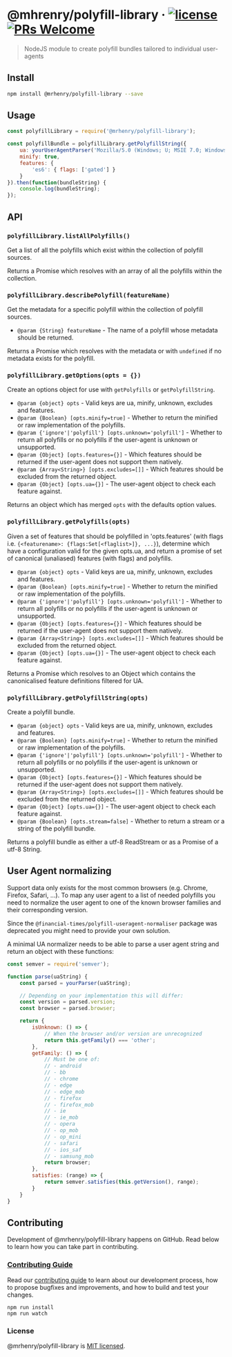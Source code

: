 
# @mhrenry/polyfill-library &middot; [![license][license-badge]][license] [![PRs Welcome][pull-requests-badge]][contributing-guide]

> NodeJS module to create polyfill bundles tailored to individual user-agents

## Install

```bash
npm install @mrhenry/polyfill-library --save
```

## Usage

```javascript
const polyfillLibrary = require('@mrhenry/polyfill-library');

const polyfillBundle = polyfillLibrary.getPolyfillString({
	ua: yourUserAgentParser('Mozilla/5.0 (Windows; U; MSIE 7.0; Windows NT 6.0; en-US)')
	minify: true,
	features: {
		'es6': { flags: ['gated'] }
	}
}).then(function(bundleString) {
	console.log(bundleString);
});
```

## API

### `polyfillLibrary.listAllPolyfills()`

Get a list of all the polyfills which exist within the collection of polyfill sources.

Returns a Promise which resolves with an array of all the polyfills within the collection.

### `polyfillLibrary.describePolyfill(featureName)`

Get the metadata for a specific polyfill within the collection of polyfill sources.

- `@param {String} featureName` - The name of a polyfill whose metadata should be returned.

Returns a Promise which resolves with the metadata or with `undefined` if no metadata exists for the polyfill.

### `polyfillLibrary.getOptions(opts = {})`

Create an options object for use with `getPolyfills` or `getPolyfillString`.

- `@param {object} opts` - Valid keys are ua, minify, unknown, excludes and features.
- `@param {Boolean} [opts.minify=true]` - Whether to return the minified or raw implementation of the polyfills.
- `@param {'ignore'|'polyfill'} [opts.unknown='polyfill']` - Whether to return all polyfills or no polyfills if the user-agent is unknown or unsupported.
- `@param {Object} [opts.features={}]` - Which features should be returned if the user-agent does not support them natively.
- `@param {Array<String>} [opts.excludes=[]]` - Which features should be excluded from the returned object.
- `@param {Object} [opts.ua={}]` - The user-agent object to check each feature against.

Returns an object which has merged `opts` with the defaults option values.

### `polyfillLibrary.getPolyfills(opts)`

Given a set of features that should be polyfilled in 'opts.features' (with flags i.e. `{<featurename>: {flags:Set[<flaglist>]}, ...}`), determine which have a configuration valid for the given opts.ua, and return a promise of set of canonical (unaliased) features (with flags) and polyfills.

- `@param {object} opts` - Valid keys are ua, minify, unknown, excludes and features.
- `@param {Boolean} [opts.minify=true]` - Whether to return the minified or raw implementation of the polyfills.
- `@param {'ignore'|'polyfill'} [opts.unknown='polyfill']` - Whether to return all polyfills or no polyfills if the user-agent is unknown or unsupported.
- `@param {Object} [opts.features={}]` - Which features should be returned if the user-agent does not support them natively.
- `@param {Array<String>} [opts.excludes=[]]` - Which features should be excluded from the returned object.
- `@param {Object} [opts.ua={}]` - The user-agent object to check each feature against.

Returns a Promise which resolves to an Object which contains the canonicalised feature definitions filtered for UA.

### `polyfillLibrary.getPolyfillString(opts)`

Create a polyfill bundle.

- `@param {object} opts` - Valid keys are ua, minify, unknown, excludes and features.
- `@param {Boolean} [opts.minify=true]` - Whether to return the minified or raw implementation of the polyfills.
- `@param {'ignore'|'polyfill'} [opts.unknown='polyfill']` - Whether to return all polyfills or no polyfills if the user-agent is unknown or unsupported.
- `@param {Object} [opts.features={}]` - Which features should be returned if the user-agent does not support them natively.
- `@param {Array<String>} [opts.excludes=[]]` - Which features should be excluded from the returned object.
- `@param {Object} [opts.ua={}]` - The user-agent object to check each feature against.
- `@param {Boolean} [opts.stream=false]` - Whether to return a stream or a string of the polyfill bundle.

Returns a polyfill bundle as either a utf-8 ReadStream or as a Promise of a utf-8 String.

## User Agent normalizing

Support data only exists for the most common browsers (e.g. Chrome, Firefox, Safari, ...). To map any user agent to a list of needed polyfills you need to normalize the user agent to one of the known browser families and their corresponding version.

Since the `@financial-times/polyfill-useragent-normaliser` package was deprecated you might need to provide your own solution.

A minimal UA normalizer needs to be able to parse a user agent string and return an object with these functions:

```js
const semver = require('semver');

function parse(uaString) {
	const parsed = yourParser(uaString);

	// Depending on your implementation this will differ:
	const version = parsed.version;
	const browser = parsed.browser;

	return {
		isUnknown: () => {
			// When the browser and/or version are unrecognized
			return this.getFamily() === 'other';
		},
		getFamily: () => {
			// Must be one of:
			// - android
			// - bb
			// - chrome
			// - edge
			// - edge_mob
			// - firefox
			// - firefox_mob
			// - ie
			// - ie_mob
			// - opera
			// - op_mob
			// - op_mini
			// - safari
			// - ios_saf
			// - samsung_mob
			return browser;
		},
		satisfies: (range) => {
			return semver.satisfies(this.getVersion(), range);
		}
	}
}
```

## Contributing

Development of @mrhenry/polyfill-library happens on GitHub. Read below to learn how you can take part in contributing.

### [Contributing Guide][contributing-guide]

Read our [contributing guide][contributing-guide] to learn about our development process, how to propose bugfixes and improvements, and how to build and test your changes.

```
npm run install
npm run watch
```

### License

@mrhenry/polyfill-library is [MIT licensed][license].

[contributing-guide]: https://github.com/mrhenry/polyfill-library/blob/main/.github/contributing.md
[license]: https://github.com/mrhenry/polyfill-library/blob/main/LICENSE.md
[license-badge]: https://img.shields.io/badge/license-MIT-blue.svg
[pull-requests-badge]: https://img.shields.io/badge/PRs-welcome-brightgreen.svg
